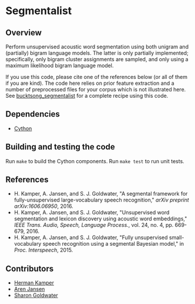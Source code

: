 Segmentalist
============

Overview
--------
Perform unsupervised acoustic word segmentation using both unigram and
(partially) bigram language models. The latter is only partially implemented;
specifically, only bigram cluster assignments are sampled, and only using a
maximum likelihood bigram language model.

If you use this code, please cite one of the references below (or all of them
if you are kind). The code here relies on prior feature extraction and a number
of preprocessed files for your corpus which is not illustrated here. See
[bucktsong_segmentalist](https://github.com/kamperh/bucktsong_segmentalist/)
for a complete recipe using this code.


Dependencies
------------
- [Cython](http://cython.org/)


Building and testing the code
-----------------------------
Run `make` to build the Cython components. Run `make test` to run unit tests.


References
----------
- H. Kamper, A. Jansen, and S. J. Goldwater, "A segmental framework for
  fully-unsupervised large-vocabulary speech recognition," *arXiv preprint
  arXiv:1606.06950*, 2016.
- H. Kamper, A. Jansen, and S. J. Goldwater, "Unsupervised word segmentation
  and lexicon discovery using acoustic word embeddings," *IEEE Trans. Audio,
  Speech, Language Process.*, vol. 24, no. 4, pp. 669-679, 2016.
- H. Kamper, A. Jansen, and S. J. Goldwater, "Fully unsupervised
  small-vocabulary speech recognition using a segmental Bayesian model," in
  *Proc. Interspeech*, 2015.


Contributors
------------
- [Herman Kamper](http://www.kamperh.com/)
- [Aren Jansen](http://www.clsp.jhu.edu/~ajansen/)
- [Sharon Goldwater](http://homepages.inf.ed.ac.uk/sgwater/)
